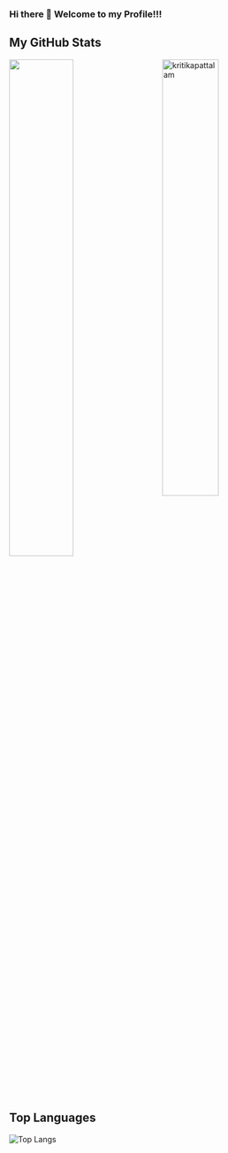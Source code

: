 ### Hi there 👋 Welcome to my Profile!!!

## My GitHub Stats
 <img src="https://github-readme-stats.vercel.app/api?username=rattamnoon&show_icons=true&theme=midnight-purple" alt="kritikapattalam" width="45%" align="right"/>
<img  src="https://github-readme-streak-stats.herokuapp.com/?user=rattamnoon&theme=midnight-purple" width="48%" >

## Top Languages
  ![Top Langs](https://github-readme-stats.vercel.app/api/top-langs/?username=rattamnoon&size_weight=0.5&count_weight=0.5)

<!--START_SECTION:waka-->
<!--END_SECTION:waka-->
  
<!--
**pthongtaem/pthongtaem** is a ✨ _special_ ✨ repository because its `README.md` (this file) appears on your GitHub profile.

Here are some ideas to get you started:

- 🔭 I’m currently working on ...
- 🌱 I’m currently learning ...
- 👯 I’m looking to collaborate on ...
- 🤔 I’m looking for help with ...
- 💬 Ask me about ...
- 📫 How to reach me: ...
- 😄 Pronouns: ...
- ⚡ Fun fact: ...
-->
